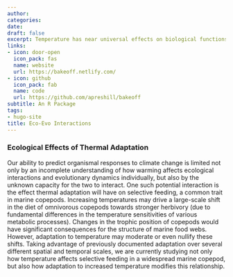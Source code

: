 ```yaml
---
author: 
categories:
date: 
draft: false
excerpt: Temperature has near universal effects on biological functions, and can affect ecological interactions like predation. Long-term changes in temperature may also drive evolutionary adaptation, modifying these ecological effects of temperature. Predicting ecological interactions under climate change scenarios requires that these evolutionary effects be taken into account.
links:
- icon: door-open
  icon_pack: fas
  name: website
  url: https://bakeoff.netlify.com/
- icon: github
  icon_pack: fab
  name: code
  url: https://github.com/apreshill/bakeoff
subtitle: An R Package
tags:
- hugo-site
title: Eco-Evo Interactions
---
```


### Ecological Effects of Thermal Adaptation
Our ability to predict organismal responses to climate change is limited not only by an incomplete understanding of how warming affects ecological interactions and evolutionary dynamics individually, but also by the unknown capacity for the two to interact. One such potential interaction is the effect thermal adaptation will have on selective feeding, a common trait in marine copepods. Increasing temperatures may drive a large-scale shift in the diet of omnivorous copepods towards stronger herbivory (due to fundamental differences in the temperature sensitivities of various metabolic processes). Changes in the trophic position of copepods would have significant consequences for the structure of marine food webs. However, adaptation to temperature may moderate or even nullify these shifts. Taking advantage of previously documented adaptation over several different spatial and temporal scales, we are currently studying not only how temperature affects selective feeding in a widespread marine copepod, but also how adaptation to increased temperature modifies this relationship. 